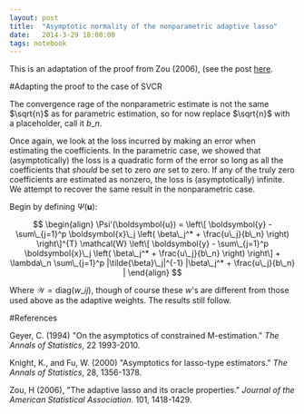 ```yaml
---
layout: post
title:  "Asymptotic normality of the nonparametric adaptive lasso"
date:   2014-3-29 18:00:00
tags: notebook
---
```


This is an adaptation of the proof from Zou (2006), (see the post [here](//somesquares.org/blog/oracle-properties-of-the-adaptive-lasso).

#Adapting the proof to the case of SVCR

The convergence rage of the nonparametric estimate is not the same $\sqrt{n}$ as for parametric estimation, so for now replace $\sqrt{n}$ with a placeholder, call it $b\_n$.

Once again, we look at the loss incurred by making an error when estimating the coefficients. In the parametric case, we showed that (asymptotically) the loss is a quadratic form of the error so long as all the coefficients that _should_ be set to zero _are_ set to zero. If any of the truly zero coefficients are estimated as nonzero, the loss is (asymptotically) infinite. We attempt to recover the same result in the nonparametric case.

Begin by defining $\Psi(\boldsymbol{u})$:

$$
\begin{align}
\Psi'(\boldsymbol{u}) = \left\[ \boldsymbol{y} - \sum\_{j=1}^p \boldsymbol{x}\_j \left( \beta\_j^* + \frac{u\_j}{b\_n} \right) \right\]^{T} \mathcal{W} \left\[ \boldsymbol{y} - \sum\_{j=1}^p \boldsymbol{x}\_j \left( \beta\_j^* + \frac{u\_j}{b\_n} \right) \right\] + \lambda\_n \sum\_{j=1}^p |\tilde{\beta}\_j|^{-1} |\beta\_j^* + \frac{u\_j}{b\_n} |
\end{align}
$$

Where $\mathcal{W} = \text{diag}(w\_{ij})$, though of course these $w$'s are different from those used above as the adaptive weights. The results still follow.


#References

Geyer, C. (1994) "On the asymptotics of constrained M-estimation." _The Annals of Statistics_, 22 1993-2010.

Knight, K., and Fu, W. (2000) "Asymptotics for lasso-type estimators." _The Annals of Statistics_, 28, 1356-1378.

Zou, H (2006), "The adaptive lasso and its oracle properties." _Journal of the American Statistical Association._ 101, 1418-1429.
